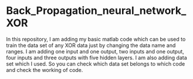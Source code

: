 # Back_Propagation_neural_network_XOR
In this repository, I am adding my basic matlab code which can be used to train the data set of any XOR data just by changing the data name and ranges. I am adding one input and one output, two inputs and one output, four inputs and three outputs with five hidden layers. I am also adding data set which I used. So you can check which data set belongs to which code and check the working of code.
